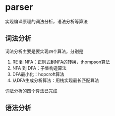 # parser
实现编译原理的词法分析，语法分析等算法

## 词法分析
词法分析主要是要实现四个算法，分别是
1. RE 到 NFA：正则式到NFA的转换，thompson算法
2. NFA 到 DFA：子集构造算法
3. DFA最小化：hopcroft算法
4. 从DFA生成分析算法：用栈实现最长匹配算法

词法分析的四个算法已完成

## 语法分析

